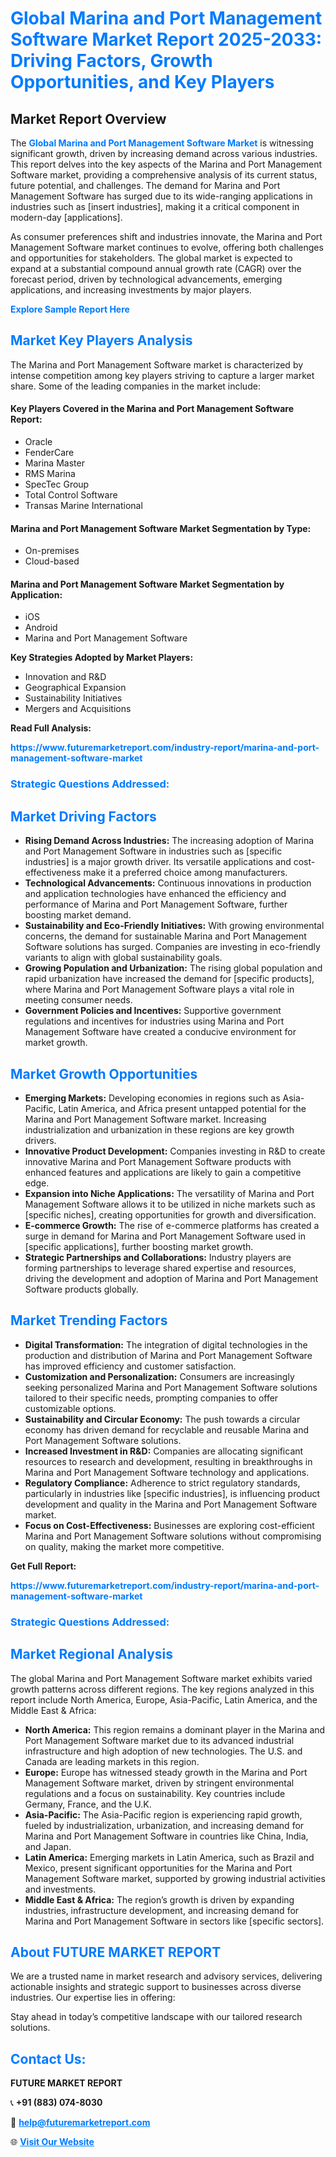 <h1 style="color: #007BFF;">Global Marina and Port Management Software Market Report 2025-2033: Driving Factors, Growth Opportunities, and Key Players</h1>

<section id="overview">
<h2>Market Report Overview</h2>
<p>The <a href="https://www.futuremarketreport.com/industry-report/marina-and-port-management-software-market" style="color: #007BFF; text-decoration: none;"><strong>Global Marina and Port Management Software Market</strong></a> is witnessing significant growth, driven by increasing demand across various industries. This report delves into the key aspects of the Marina and Port Management Software market, providing a comprehensive analysis of its current status, future potential, and challenges. The demand for Marina and Port Management Software has surged due to its wide-ranging applications in industries such as [insert industries], making it a critical component in modern-day [applications].</p>
<p>As consumer preferences shift and industries innovate, the Marina and Port Management Software market continues to evolve, offering both challenges and opportunities for stakeholders. The global market is expected to expand at a substantial compound annual growth rate (CAGR) over the forecast period, driven by technological advancements, emerging applications, and increasing investments by major players.</p>
</section>

<section id="overview">
<p><a href="https://www.futuremarketreport.com/request-sample/reportId=113077" style="color: #007BFF; text-decoration: none;"><strong>Explore Sample Report Here</strong></a></p>
</section>

<section id="key-players">
<h2 style="color: #007BFF;">Market Key Players Analysis</h2>
<p>The Marina and Port Management Software market is characterized by intense competition among key players striving to capture a larger market share. Some of the leading companies in the market include:</p>
<h4>Key Players Covered in the Marina and Port Management Software Report:</h4>
<ul><li>Oracle</li><li>FenderCare</li><li>Marina Master</li><li>RMS Marina</li><li>SpecTec Group</li><li>Total Control Software</li><li>Transas Marine International</li></ul>
<h4>Marina and Port Management Software Market Segmentation by Type:</h4>
<ul><li>On-premises</li><li>Cloud-based</li></ul>

<h4>Marina and Port Management Software Market Segmentation by Application:</h4>
<ul><li>iOS</li><li>Android</li><li>Marina and Port Management Software</li></ul>
<p><strong>Key Strategies Adopted by Market Players:</strong></p>
<ul>
<li>Innovation and R&D</li>
<li>Geographical Expansion</li>
<li>Sustainability Initiatives</li>
<li>Mergers and Acquisitions</li>
</ul>
</section>

<section>
<p><strong>Read Full Analysis: </strong></p><a href="https://www.futuremarketreport.com/industry-report/marina-and-port-management-software-market" style="color: #007BFF; text-decoration: none;"><strong>https://www.futuremarketreport.com/industry-report/marina-and-port-management-software-market</strong></a>
<h3 style="color: #007BFF;">Strategic Questions Addressed:</h3>
</section>

<section id="driving-factors">
<h2 style="color: #007BFF;">Market Driving Factors</h2>
<ul>
<li><strong>Rising Demand Across Industries:</strong> The increasing adoption of Marina and Port Management Software in industries such as [specific industries] is a major growth driver. Its versatile applications and cost-effectiveness make it a preferred choice among manufacturers.</li>
<li><strong>Technological Advancements:</strong> Continuous innovations in production and application technologies have enhanced the efficiency and performance of Marina and Port Management Software, further boosting market demand.</li>
<li><strong>Sustainability and Eco-Friendly Initiatives:</strong> With growing environmental concerns, the demand for sustainable Marina and Port Management Software solutions has surged. Companies are investing in eco-friendly variants to align with global sustainability goals.</li>
<li><strong>Growing Population and Urbanization:</strong> The rising global population and rapid urbanization have increased the demand for [specific products], where Marina and Port Management Software plays a vital role in meeting consumer needs.</li>
<li><strong>Government Policies and Incentives:</strong> Supportive government regulations and incentives for industries using Marina and Port Management Software have created a conducive environment for market growth.</li>
</ul>
</section>

<section id="growth-opportunities">
<h2 style="color: #007BFF;">Market Growth Opportunities</h2>
<ul>
<li><strong>Emerging Markets:</strong> Developing economies in regions such as Asia-Pacific, Latin America, and Africa present untapped potential for the Marina and Port Management Software market. Increasing industrialization and urbanization in these regions are key growth drivers.</li>
<li><strong>Innovative Product Development:</strong> Companies investing in R&D to create innovative Marina and Port Management Software products with enhanced features and applications are likely to gain a competitive edge.</li>
<li><strong>Expansion into Niche Applications:</strong> The versatility of Marina and Port Management Software allows it to be utilized in niche markets such as [specific niches], creating opportunities for growth and diversification.</li>
<li><strong>E-commerce Growth:</strong> The rise of e-commerce platforms has created a surge in demand for Marina and Port Management Software used in [specific applications], further boosting market growth.</li>
<li><strong>Strategic Partnerships and Collaborations:</strong> Industry players are forming partnerships to leverage shared expertise and resources, driving the development and adoption of Marina and Port Management Software products globally.</li>
</ul>
</section>

<section id="trending-factors">
<h2 style="color: #007BFF;">Market Trending Factors</h2>
<ul>
<li><strong>Digital Transformation:</strong> The integration of digital technologies in the production and distribution of Marina and Port Management Software has improved efficiency and customer satisfaction.</li>
<li><strong>Customization and Personalization:</strong> Consumers are increasingly seeking personalized Marina and Port Management Software solutions tailored to their specific needs, prompting companies to offer customizable options.</li>
<li><strong>Sustainability and Circular Economy:</strong> The push towards a circular economy has driven demand for recyclable and reusable Marina and Port Management Software solutions.</li>
<li><strong>Increased Investment in R&D:</strong> Companies are allocating significant resources to research and development, resulting in breakthroughs in Marina and Port Management Software technology and applications.</li>
<li><strong>Regulatory Compliance:</strong> Adherence to strict regulatory standards, particularly in industries like [specific industries], is influencing product development and quality in the Marina and Port Management Software market.</li>
<li><strong>Focus on Cost-Effectiveness:</strong> Businesses are exploring cost-efficient Marina and Port Management Software solutions without compromising on quality, making the market more competitive.</li>
</ul>
</section>

<section>
<p><strong>Get Full Report: </strong></p><a href="https://www.futuremarketreport.com/industry-report/marina-and-port-management-software-market" style="color: #007BFF; text-decoration: none;"><strong>https://www.futuremarketreport.com/industry-report/marina-and-port-management-software-market</strong></a>
<h3 style="color: #007BFF;">Strategic Questions Addressed:</h3>
</section>


<section id="regional-analysis">
<h2 style="color: #007BFF;">Market Regional Analysis</h2>
<p>The global Marina and Port Management Software market exhibits varied growth patterns across different regions. The key regions analyzed in this report include North America, Europe, Asia-Pacific, Latin America, and the Middle East & Africa:</p>
<ul>
<li><strong>North America:</strong> This region remains a dominant player in the Marina and Port Management Software market due to its advanced industrial infrastructure and high adoption of new technologies. The U.S. and Canada are leading markets in this region.</li>
<li><strong>Europe:</strong> Europe has witnessed steady growth in the Marina and Port Management Software market, driven by stringent environmental regulations and a focus on sustainability. Key countries include Germany, France, and the U.K.</li>
<li><strong>Asia-Pacific:</strong> The Asia-Pacific region is experiencing rapid growth, fueled by industrialization, urbanization, and increasing demand for Marina and Port Management Software in countries like China, India, and Japan.</li>
<li><strong>Latin America:</strong> Emerging markets in Latin America, such as Brazil and Mexico, present significant opportunities for the Marina and Port Management Software market, supported by growing industrial activities and investments.</li>
<li><strong>Middle East & Africa:</strong> The region’s growth is driven by expanding industries, infrastructure development, and increasing demand for Marina and Port Management Software in sectors like [specific sectors].</li>
</ul>
</section>

<footer>
<h2 style="color: #007BFF;">About FUTURE MARKET REPORT</h2>
<p>We are a trusted name in market research and advisory services, delivering actionable insights and strategic support to businesses across diverse industries. Our expertise lies in offering:</p>

<p>Stay ahead in today’s competitive landscape with our tailored research solutions.</p>

<h2 style="color: #007BFF;">Contact Us:</h2>
<p><strong>FUTURE MARKET REPORT</strong></p>
<p>📞 <strong>+91 (883) 074-8030</strong></p>
<p>📧 <strong><a href="mailto:help@futuremarketreport.com" style="color: #007BFF;">help@futuremarketreport.com</a></strong></p>
<p>🌐 <strong><a href="https://www.futuremarketreport.com/" style="color: #007BFF;">Visit Our Website</a></strong></p>
</footer>